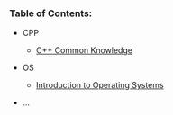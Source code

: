 ### Table of Contents: ###

* CPP
	* [C++ Common Knowledge](CPP/CppCommonKnowledge.md)


* OS
	* [Introduction to Operating Systems](OS/IntroOS.md)


* ...